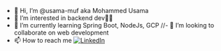 - 👋 Hi, I’m @usama-muf aka Mohammed Usama
- 👀 I’m interested in backend dev🤷‍♂️
- 🌱 I’m currently learning Spring Boot, NodeJs, GCP
//- 💞️ I’m looking to collaborate on web development 
- 📫 How to reach me [![LinkedIn](https://usama-muf.github.io/All%20Icons/icons8-linkedin-circled.svg)](https://www.linkedin.com/in/mohammed-usama-944bba134)


<!---
usama-muf/usama-muf is a ✨ special ✨ repository because its `README.md` (this file) appears on your GitHub profile.
You can click the Preview link to take a look at your changes.
--->
